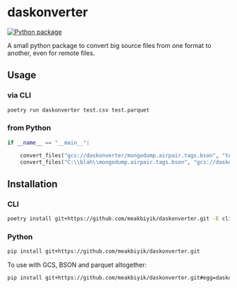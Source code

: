 # daskonverter

<!-- badges: start -->
[![Python package](https://github.com/meakbiyik/daskonverter/actions/workflows/Python-package.yaml/badge.svg)](https://github.com/meakbiyik/daskonverter/actions/workflows/Python-package.yaml)
<!-- badges: end -->

A small python package to convert big source files from one format to another, even for remote files.

## Usage

### via CLI

```bash
poetry run daskonverter test.csv test.parquet
```

### from Python

```python
if __name__ == "__main__":

    convert_files("gcs://daskonverter/mongodump.airpair.tags.bson", "test2.csv")
    convert_files("C:\\blah\\mongodump.airpair.tags.bson", "gcs://daskonverter/test.csv")
```

## Installation

### CLI

```bash
poetry install git+https://github.com/meakbiyik/daskonverter.git -E cli
```

### Python

```bash
pip install git+https://github.com/meakbiyik/daskonverter.git
```

To use with GCS, BSON and parquet altogether:

```bash
pip install git+https://github.com/meakbiyik/daskonverter.git#egg=daskonverter[full]
```
